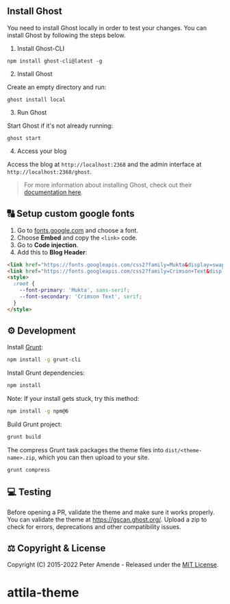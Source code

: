## Install Ghost

You need to install Ghost locally in order to test your changes. You can install Ghost by following the steps below.

1. Install Ghost-CLI

```
npm install ghost-cli@latest -g
```

2. Install Ghost

Create an empty directory and run:

```
ghost install local
```

3. Run Ghost

Start Ghost if it's not already running:

```
ghost start
```

4. Access your blog

Access the blog at `http://localhost:2368` and the admin interface at `http://localhost:2368/ghost`.

> For more information about installing Ghost, check out their [documentation here](https://ghost.org/docs/install/local/).

## 🔠 Setup custom google fonts

1. Go to [fonts.google.com](https://fonts.google.com/) and choose a font.
2. Choose __Embed__ and copy the `<link>` code.
3. Go to __Code injection__.  
4. Add this to __Blog Header__:  
````html
<link href="https://fonts.googleapis.com/css2?family=Mukta&display=swap" rel="stylesheet">
<link href="https://fonts.googleapis.com/css2?family=Crimson+Text&display=swap" rel="stylesheet">
<style>
  :root {
    --font-primary: 'Mukta', sans-serif;
    --font-secondary: 'Crimson Text', serif;
  }
</style>
````

## ⚙️ Development

Install [Grunt](https://gruntjs.com/getting-started/):
````bash
npm install -g grunt-cli
````
Install Grunt dependencies:
````bash
npm install
````
Note: If your install gets stuck, try this method:
````bash
npm install -g npm@6
````

Build Grunt project:
````bash
grunt build
````
The compress Grunt task packages the theme files into `dist/<theme-name>.zip`, which you can then upload to your site.
````bash
grunt compress
````

## 💻 Testing

Before opening a PR, validate the theme and make sure it works properly. You can validate the theme at https://gscan.ghost.org/. Upload a zip to check for errors, deprecations and other compatibility issues.

## ⚖️ Copyright & License

Copyright (C) 2015-2022 Peter Amende - Released under the [MIT License](https://github.com/zutrinken/attila/blob/master/LICENSE).
# attila-theme
